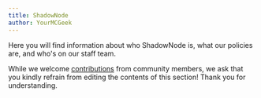 ```yaml
---
title: ShadowNode
author: YourMCGeek
---
```


Here you will find information about who ShadowNode is, what our policies are, and who's on our staff team. 

While we welcome [contributions](../wiki/contributing.md) from community members, we ask that you kindly refrain from editing the contents of this section! Thank you for understanding. 
